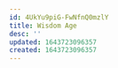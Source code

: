```yaml
---
id: 4UkYu9piG-FwNfnQ0mzlY
title: Wisdom Age
desc: ''
updated: 1643723096357
created: 1643723096357
---
```


